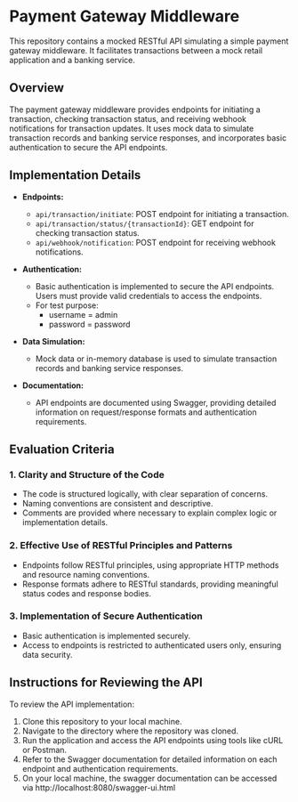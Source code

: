 # Payment Gateway Middleware

This repository contains a mocked RESTful API simulating a simple payment gateway middleware. It facilitates transactions between a mock retail application and a banking service.

## Overview

The payment gateway middleware provides endpoints for initiating a transaction, checking transaction status, and receiving webhook notifications for transaction updates. It uses mock data to simulate transaction records and banking service responses, and incorporates basic authentication to secure the API endpoints.

## Implementation Details

- **Endpoints:**
  - `api/transaction/initiate`: POST endpoint for initiating a transaction.
  - `api/transaction/status/{transactionId}`: GET endpoint for checking transaction status.
  - `api/webhook/notification`: POST endpoint for receiving webhook notifications.

- **Authentication:**
  - Basic authentication is implemented to secure the API endpoints. Users must provide valid credentials to access the endpoints.
  - For test purpose:
      - username = admin
      - password = password

- **Data Simulation:**
  - Mock data or in-memory database is used to simulate transaction records and banking service responses.

- **Documentation:**
  - API endpoints are documented using Swagger, providing detailed information on request/response formats and authentication requirements.

## Evaluation Criteria

### 1. Clarity and Structure of the Code
- The code is structured logically, with clear separation of concerns.
- Naming conventions are consistent and descriptive.
- Comments are provided where necessary to explain complex logic or implementation details.

### 2. Effective Use of RESTful Principles and Patterns
- Endpoints follow RESTful principles, using appropriate HTTP methods and resource naming conventions.
- Response formats adhere to RESTful standards, providing meaningful status codes and response bodies.

### 3. Implementation of Secure Authentication
- Basic authentication is implemented securely.
- Access to endpoints is restricted to authenticated users only, ensuring data security.

## Instructions for Reviewing the API

To review the API implementation:
1. Clone this repository to your local machine.
2. Navigate to the directory where the repository was cloned.
3. Run the application and access the API endpoints using tools like cURL or Postman.
4. Refer to the Swagger documentation for detailed information on each endpoint and authentication requirements.
5. On your local machine, the swagger documentation can be accessed via http://localhost:8080/swagger-ui.html
